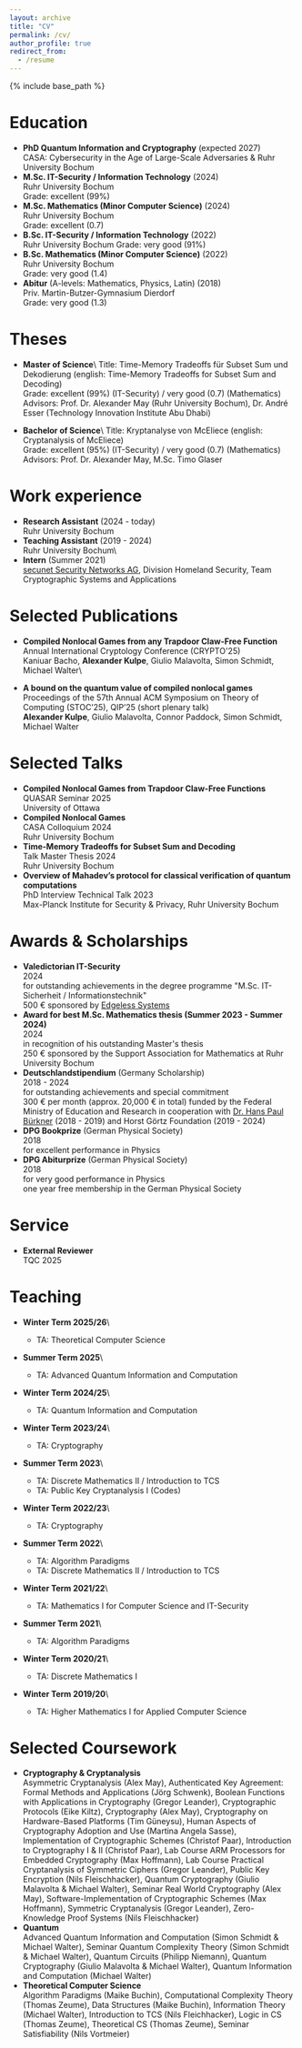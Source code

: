 ```yaml
---
layout: archive
title: "CV"
permalink: /cv/
author_profile: true
redirect_from:
  - /resume
---
```


{% include base_path %}
<!--
You can find a full CV [here](https://alexkulpe.github.io/files/CV.pdf).
-->

Education
======

* **PhD Quantum Information and Cryptography** (expected 2027)\
  CASA: Cybersecurity in the Age of Large-Scale Adversaries & Ruhr University Bochum
* **M.Sc. IT-Security / Information Technology** (2024)\
  Ruhr University Bochum\
  Grade: excellent (99%)
* **M.Sc. Mathematics (Minor Computer Science)** (2024)\
  Ruhr University Bochum\
  Grade: excellent (0.7)
* **B.Sc. IT-Security / Information Technology** (2022)\
  Ruhr University Bochum
  Grade: very good (91%)
* **B.Sc. Mathematics (Minor Computer Science)** (2022) \
  Ruhr University Bochum\
  Grade: very good (1.4)
* **Abitur** (A-levels: Mathematics, Physics, Latin) (2018)\
  Priv. Martin-Butzer-Gymnasium Dierdorf\
  Grade: very good (1.3)

Theses
======

* **Master of Science**\ 
  Title: Time-Memory Tradeoffs für Subset Sum und Dekodierung (english: Time-Memory Tradeoffs for Subset Sum and Decoding)\
  Grade: excellent (99%) (IT-Security) / very good (0.7) (Mathematics)\
  Advisors: Prof. Dr. Alexander May (Ruhr University Bochum), Dr. André Esser (Technology Innovation Institute Abu Dhabi)

* **Bachelor of Science**\ 
  Title: Kryptanalyse von McEliece (english: Cryptanalysis of McEliece)\
  Grade: excellent (95%) (IT-Security) / very good (0.7) (Mathematics)
  Advisors: Prof. Dr. Alexander May, M.Sc. Timo Glaser

Work experience
======

* **Research Assistant** (2024 - today)\
  Ruhr University Bochum
* **Teaching Assistant** (2019 - 2024)\
  Ruhr University Bochum\
  <!--Algorithm Paradigms, Cryptography (2x), Discrete Mathematics I, Discrete Matheamtics II (2x), Higher Mathematics I for Applied CS, Introduction to Theoretical Computer Science (2x), Mathematics I for CS and IT-Security, Public Key Cryptanalysis, Quantum Information & Computation-->
* **Intern** (Summer 2021)\
  [secunet Security Networks AG](https://www.secunet.com/en/), Division Homeland Security, Team Cryptographic Systems and Applications

<!--
* 2024-2027: Research Assistant & PhD Student
  * Quantum Information, Ruhr University Bochum / Hub A, CASA - Cybersecurity in the Age of Large-Scale Adversaries
  * working on the DFG-funded CASA Fundamental Research Project "Robust Certification of Quantum Devices"

* 2019-2024: Student Assistant / Graduate Assistant
  * Ruhr University Bochum
  * Corrector:
    * Algorithm Paradigms (SuSe 21, SuSe 22; Prof. Dr Buchin)
    * Cryptography (WiSe 22/23; Prof. Dr. May)
    * Discrete Mathematics I (WiSe 20/21; PD Dr. Schuster)
    * Discrete Mathematics II / Introduction to Theoretical Computer Science (SuSe 22, Jun.-Prof. Dr. Fleischhacker; SuSe 23, Timo Glaser)
    * Higher Mathematics I (WiSe 19/20; PD Dr. Kacso)
    * Public Key Cryptanalysis I (SuSe 23; Prof. Dr. May)
  * Exercise Supervisor
    * Cryptography (WiSe 23/24; Jun.-Prof. Dr. Fleischhacker)
    * Mathematics I for Computer Science and IT Security (WiSe 21/22; Prof. Dr. Leander)

* Summer 2021: Intern / Research Position
  * [secunet Security Networks AG](https://www.secunet.com/en/), Division Homeland Security, Team Cryptographic Systems and Applications
  * Supervisor: Sebastian Vogt
  * Analysis of general concepts in the field Post-Quantum Cryptography
  * Analysis and technical preparation of the impacts of Post-Quantum Cryptography on TLS
  * Presentation of the work results in a webinar
-->

Selected Publications
======

* **Compiled Nonlocal Games from any Trapdoor Claw-Free Function**\
  Annual International Cryptology Conference (CRYPTO'25)\
  Kaniuar Bacho, **Alexander Kulpe**, Giulio Malavolta, Simon Schmidt, Michael Walter\


* **A bound on the quantum value of compiled nonlocal games**\
  Proceedings of the 57th Annual ACM Symposium on Theory of Computing (STOC’25), QIP’25 (short plenary talk)\
  **Alexander Kulpe**, Giulio Malavolta, Connor Paddock, Simon Schmidt, Michael Walter


Selected Talks
======

* **Compiled Nonlocal Games from Trapdoor Claw-Free Functions**\
  QUASAR Seminar 2025\
  University of Ottawa
* **Compiled Nonlocal Games**\
  CASA Colloquium 2024\
  Ruhr University Bochum
* **Time-Memory Tradeoffs for Subset Sum and Decoding**\
  Talk Master Thesis 2024\
  Ruhr University Bochum
* **Overview of Mahadev’s protocol for classical verification of quantum computations**\
  PhD Interview Technical Talk 2023\
  Max-Planck Institute for Security & Privacy, Ruhr University Bochum


Awards & Scholarships
======

* **Valedictorian IT-Security**\
  2024\
  for outstanding achievements in the degree programme "M.Sc. IT-Sicherheit / Informationstechnik"\
  500 € sponsored by [Edgeless Systems](https://www.edgeless.systems)
* **Award for best M.Sc. Mathematics thesis (Summer 2023 - Summer 2024)**\
  2024\
  in recognition of his outstanding Master's thesis\
  250 € sponsored by the Support Association for Mathematics at Ruhr University Bochum
* **Deutschlandstipendium** (Germany Scholarship)\
  2018 - 2024\
  for outstanding achievements and special commitment\
  300 € per month (approx. 20,000 € in total) funded by the Federal Ministry of Education and Research in cooperation with [Dr. Hans Paul Bürkner](https://en.wikipedia.org/wiki/Hans-Paul_Bürkner) (2018 - 2019) and Horst Görtz Foundation (2019 - 2024)
* **DPG Bookprize** (German Physical Society)\
  2018\
  for excellent performance in Physics
* **DPG Abiturprize** (German Physical Society)\
  2018\
  for very good performance in Physics\
  one year free membership in the German Physical Society

Service
======

* **External Reviewer**\
  TQC 2025


Teaching
======

* **Winter Term 2025/26**\
  * TA: Theoretical Computer Science

* **Summer Term 2025**\
  * TA: Advanced Quantum Information and Computation

* **Winter Term 2024/25**\
  * TA: Quantum Information and Computation

* **Winter Term 2023/24**\
  * TA: Cryptography

* **Summer Term 2023**\
  * TA: Discrete Mathematics II / Introduction to TCS
  * TA: Public Key Cryptanalysis I (Codes)

* **Winter Term 2022/23**\
  * TA: Cryptography

* **Summer Term 2022**\
  * TA: Algorithm Paradigms
  * TA: Discrete Mathematics II / Introduction to TCS

* **Winter Term 2021/22**\
  * TA: Mathematics I for Computer Science and IT-Security

* **Summer Term 2021**\
  * TA: Algorithm Paradigms

* **Winter Term 2020/21**\
  * TA: Discrete Mathematics I

* **Winter Term 2019/20**\
  * TA: Higher Mathematics I for Applied Computer Science


<!--
* **Teaching Assistant/Grading Homework etc.**\
  Advanced Quantum Information and Computation, Algorithm Paradigms (2x), Cryptography (2x), Discrete Mathematics I, Discrete Mathematics II (2x), Higher Mathematics I for Applied CS, Public Key Cryptanalysis, Quantum Information and Computation
* **Teaching Assistant/Exercise Supervisor**\
  Advanced Quantum Information and Computation, Cryptography, Mathematics I for CS and IT-Security, Quantum Information and Computation
-->

Selected Coursework
======

* **Cryptography & Cryptanalysis**\
  Asymmetric Cryptanalysis (Alex May), Authenticated Key Agreement: Formal Methods and Applications (Jörg Schwenk), Boolean Functions with Applications in Cryptography (Gregor Leander), Cryptographic Protocols (Eike Kiltz), Cryptography (Alex May), Cryptography on Hardware-Based Platforms (Tim Güneysu), Human Aspects of Cryptography Adoption and Use (Martina Angela Sasse), Implementation of Cryptographic Schemes (Christof Paar), Introduction to Cryptography I & II (Christof Paar), Lab Course ARM Processors for Embedded Cryptography (Max Hoffmann), Lab Course Practical Cryptanalysis of Symmetric Ciphers (Gregor Leander), Public Key Encryption (Nils Fleischhacker), Quantum Cryptography (Giulio Malavolta & Michael Walter), Seminar Real World Cryptography (Alex May), Software-Implementation of Cryptographic Schemes (Max Hoffmann), Symmetric Cryptanalysis (Gregor Leander), Zero-Knowledge Proof Systems (Nils Fleischhacker)
* **Quantum**\
  Advanced Quantum Information and Computation (Simon Schmidt & Michael Walter), Seminar Quantum Complexity Theory (Simon Schmidt & Michael Walter), Quantum Circuits (Philipp Niemann), Quantum Cryptography (Giulio Malavolta & Michael Walter), Quantum Information and Computation (Michael Walter)
* **Theoretical Computer Science**\
  Algorithm Paradigms (Maike Buchin), Computational Complexity Theory (Thomas Zeume), Data Structures (Maike Buchin), Information Theory (Michael Walter), Introduction to TCS (Nils Fleichhacker), Logic in CS (Thomas Zeume), Theoretical CS (Thomas Zeume), Seminar Satisfiability (Nils Vortmeier)